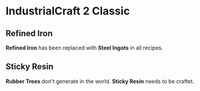# IndustrialCraft 2 Classic

## Refined Iron

**Refined Iron** has been replaced with **Steel Ingots** in all recipes.

## Sticky Resin

**Rubber Trees** don't generate in the world. **Sticky Resin** needs to be craftet.
